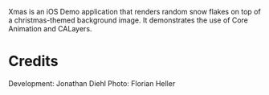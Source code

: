 Xmas is an iOS Demo application that renders random snow flakes on 
top of a christmas-themed background image. It demonstrates the use
of Core Animation and CALayers.

# Credits

Development: Jonathan Diehl
Photo: Florian Heller
